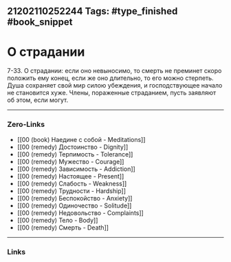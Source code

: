 21202110252244
Tags: #type_finished #book_snippet 
---
#  О страдании

 7-33. О страдании: если оно невыносимо, то смерть не преминет скоро положить ему конец, если же оно длительно, то его можно стерпеть. Душа сохраняет свой мир силою убеждения, и господствующее начало не становится хуже. Члены, пораженные страданием, пусть заявляют об этом, если могут. 

---
### Zero-Links
 - [[00 (book) Наедине с собой - Meditations]]
 - [[00 (remedy) Достоинство - Dignity]]
 - [[00 (remedy) Терпимость - Tolerance]]
 - [[00 (remedy) Мужество - Courage]]
 - [[00 (remedy) Зависимость - Addiction]]
 - [[00 (remedy) Настоящее - Present]]
 - [[00 (remedy) Слабость - Weakness]]
 - [[00 (remedy) Трудности - Hardship]]
 - [[00 (remedy) Беспокойство - Anxiety]]
 - [[00 (remedy) Одиночество - Solitude]]
 - [[00 (remedy) Недовольство - Complaints]]
 - [[00 (remedy) Тело - Body]]
 - [[00 (remedy) Смерть - Death]]
---
### Links
